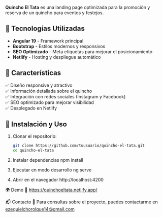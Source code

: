 **Quincho El Tata** es una landing page optimizada para la promoción y reserva de un quincho para eventos y festejos.  

## 🚀 Tecnologías Utilizadas  
- **Angular 19** - Framework principal  
- **Bootstrap** - Estilos modernos y responsivos  
- **SEO Optimizado** - Meta etiquetas para mejorar el posicionamiento  
- **Netlify** - Hosting y despliegue automático  

## 🎯 Características  
✅ Diseño responsive y atractivo  
✅ Información detallada sobre el quincho  
✅ Integración con redes sociales (Instagram y Facebook)  
✅ SEO optimizado para mejorar visibilidad  
✅ Desplegado en Netlify  

## 📂 Instalación y Uso  
1. Clonar el repositorio:  
   ```sh   
   git clone https://github.com/tuusuario/quincho-el-tata.git
   cd quincho-el-tata

2. Instalar dependencias
   npm install

4. Ejecutar en modo desarrollo
   ng serve 

5. Abrir en el navegador
   http://localhost:4200

🌍 Demo
🔗 https://quinchoeltata.netlify.app/

📬 Contacto
📩 Para consultas sobre el proyecto, puedes contactarme en ezequielchorolque14@gmail.com
